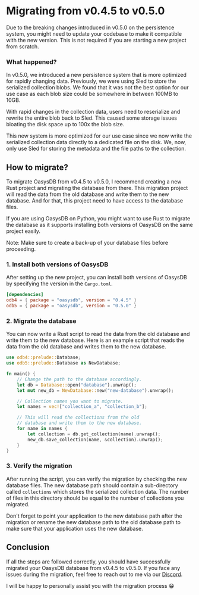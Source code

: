 # Migrating from v0.4.5 to v0.5.0

Due to the breaking changes introduced in v0.5.0 on the persistence system, you might need to update your codebase to make it compatible with the new version. This is not required if you are starting a new project from scratch.

### What happened?

In v0.5.0, we introduced a new persistence system that is more optimized for rapidly changing data. Previously, we were using Sled to store the serialized collection blobs. We found that it was not the best option for our use case as each blob size could be somewhere in between 100MB to 10GB.

With rapid changes in the collection data, users need to reserialize and rewrite the entire blob back to Sled. This caused some storage issues bloating the disk space up to 100x the blob size.

This new system is more optimized for our use case since we now write the serialized collection data directly to a dedicated file on the disk. We, now, only use Sled for storing the metadata and the file paths to the collection.

## How to migrate?

To migrate OasysDB from v0.4.5 to v0.5.0, I recommend creating a new Rust project and migrating the database from there. This migration project will read the data from the old database and write them to the new database. And for that, this project need to have access to the database files.

If you are using OasysDB on Python, you might want to use Rust to migrate the database as it supports installing both versions of OasysDB on the same project easily.

Note: Make sure to create a back-up of your database files before proceeding.

### 1. Install both versions of OasysDB

After setting up the new project, you can install both versions of OasysDB by specifying the version in the `Cargo.toml`.

```toml
[dependencies]
odb4 = { package = "oasysdb", version = "0.4.5" }
odb5 = { package = "oasysdb", version = "0.5.0" }
```

### 2. Migrate the database

You can now write a Rust script to read the data from the old database and write them to the new database. Here is an example script that reads the data from the old database and writes them to the new database.

```rust
use odb4::prelude::Database;
use odb5::prelude::Database as NewDatabase;

fn main() {
    // Change the path to the database accordingly.
    let db = Database::open("database").unwrap();
    let mut new_db = NewDatabase::new("new-database").unwrap();

    // Collection names you want to migrate.
    let names = vec!["collection_a", "collection_b"];

    // This will read the collections from the old
    // database and write them to the new database.
    for name in names {
        let collection = db.get_collection(name).unwrap();
        new_db.save_collection(name, &collection).unwrap();
    }
}
```

### 3. Verify the migration

After running the script, you can verify the migration by checking the new database files. The new database path should contain a sub-directory called `collections` which stores the serialized collection data. The number of files in this directory should be equal to the number of collections you migrated.

Don't forget to point your application to the new database path after the migration or rename the new database path to the old database path to make sure that your application uses the new database.

## Conclusion

If all the steps are followed correctly, you should have successfully migrated your OasysDB database from v0.4.5 to v0.5.0. If you face any issues during the migration, feel free to reach out to me via our [Discord](https://discord.gg/bDhQrkqNP4).

I will be happy to personally assist you with the migration process 😁
